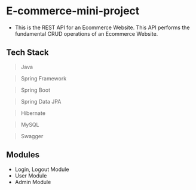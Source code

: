 # E-commerce-mini-project
-  This is the REST API for an Ecommerce Website. This API performs the fundamental CRUD operations of an Ecommerce Website.

## Tech Stack
> Java

> Spring Framework

> Spring Boot

> Spring Data JPA

> Hibernate

> MySQL

> Swagger

## Modules
- Login, Logout Module
- User Module
- Admin Module
